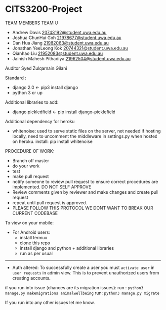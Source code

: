 # CITS3200-Project

TEAM MEMBERS TEAM U

- Andrew	Davis	20743192@student.uwa.edu.au
- Joshua ChunHui	Goh	21978677@student.uwa.edu.au
- Dan Hua	Jiang	21982063@student.uwa.edu.au
- Jonathan YeeLeong	Kok	20744321@student.uwa.edu.au
- Qianhao	Liu	21952083@student.uwa.edu.au
- Jainish Mahesh	Pithadiya	21962504@student.uwa.edu.au


Auditor 
Syed Zulqarnain Gilani


Standard :
- django 2.0 <- pip3 install django
- python 3 or up 

Additional libraries to add: 
- django pickledfield <- pip install django-picklefield

Additional dependency for heroku
- whitenoise: used to serve static files on the server, not needed if hosting locally, need to uncomment the middleware in settings.py when hosted on heroku.
install: pip install whitenoise

PROCEDURE OF WORK: 

- Branch off master
- do your work
- test
- make pull request
- notify someone to review pull request to ensure correct procedures are implemented. DO NOT SELF APPROVE
- Review comments given by reviewer and make changes and create pull request
- repeat until pull request is approved.
- PLEASE FOLLOW THIS PROTOCOL WE DONT WANT TO BREAK OUR CURRENT CODEBASE


To view on your mobile: 
- For Android users: 
    - install termux 
    - clone this repo 
    - install django and python + additional libraries 
    - run as per usual 
______________________________________________________________________________________________________________________________

- Auth altered: 
To successfully create a user you must `activate user` in `user requests` in admin view. This is to prevent unauthorized users from creating accounts. 

if you run into issue (chances are its migration issues): 
run : `python3 manage.py makemigrations animalwellbeing` 
run: `python3 manage.py migrate` 

If you run into any other issues let me know. 
